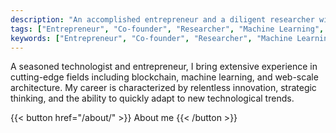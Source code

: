 ```yaml
---
description: "An accomplished entrepreneur and a diligent researcher with a deep passion for machine learning, cryptography, and distributed systems. Having co-founded multiple technology startups, this individual has made significant contributions to sectors like blockchain, machine learning, and microblogging. Their research and intellectual pursuits are well-evident through an array of publications in esteemed journals, a book on Nginx, a popular web server, and numerous provisional patents. The individual's academic accomplishments are accentuated by a strong educational background with degrees from esteemed institutions and recognition by IEEE's Eta Kappa Nu for excellent academic performance."
tags: ["Entrepreneur", "Co-founder", "Researcher", "Machine Learning", "Cryptography", "Distributed Systems", "Blockchain", "Microblogging", "Nginx", "Patents", "Publications", "Augmented Reality", "Virtual Reality", "Image Processing", "Messaging", "Federated Learning", "ACM", "IEEE", "Eta Kappa Nu", "Cyber-Security", "Strategic Studies", "Academic Excellence", "IIT Delhi", "Arizona State University", "Takshashila Institute"]
keywords: ["Entrepreneur", "Co-founder", "Researcher", "Machine Learning", "Cryptography", "Distributed Systems", "Blockchain", "Microblogging", "Nginx", "Patents", "Publications", "Augmented Reality", "Virtual Reality", "Image Processing", "Messaging", "Federated Learning", "ACM", "IEEE", "Eta Kappa Nu", "Cyber-Security", "Strategic Studies", "Academic Excellence", "IIT Delhi", "Arizona State University", "Takshashila Institute"]
---
```

A seasoned technologist and entrepreneur, I bring extensive experience in cutting-edge fields including blockchain, machine learning, and web-scale architecture. My career is characterized by relentless innovation, strategic thinking, and the ability to quickly adapt to new technological trends. 

{{< button href="/about/" >}}
About me
{{< /button >}}